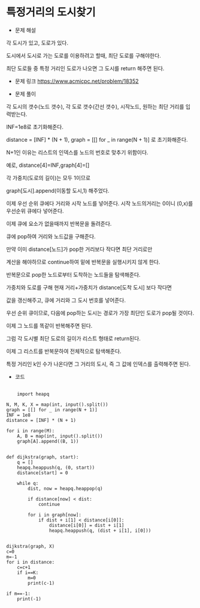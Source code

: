 특정거리의 도시찾기
=============
- 문제 해설
  
각 도시가 있고, 도로가 있다.

도시에서 도시로 가는 도로를 이용하려고 할때, 최단 도로를 구해야한다.

최단 도로들 중 특정 거리인 도로가 나오면 그 도시를 return 해주면 된다.

- 문제 링크
<https://www.acmicpc.net/problem/18352>

- 문제 풀이
  
각 도시의 갯수(노드 갯수), 각 도로 갯수(간선 갯수), 시작노드, 원하는 최단 거리를 입력받는다.

INF=1e8로 초기화해준다.

distance = [INF] * (N + 1), graph = [[] for _ in range(N + 1)] 로 초기화해준다.

N+1인 이유는 리스트의 인덱스를 노드의 번호로 맞추기 위함이다.

예로, distance[4]=INF,graph[4]=[]  

각 가중치(도로의 길이)는 모두 1이므로

graph[도시].append(이동할 도시,1) 해주었다.

이제 우선 순위 큐에다 거리와 시작 노드를 넣어준다. 시작 노드의거리는 0이니 (0,x)를 우선순위 큐에다 넣어준다.

이제 큐에 요소가 없을때까지 반복문을 돌려준다.

큐에 pop하여 거리와 노드값을 구해준다.

만약 이미 distance[노드]가 pop한 거리보다 작다면 최단 거리로만

계산을 해야하므로 continue하여 밑에 반복문을 실행시키지 않게 한다.

반복문으로 pop한 노드로부터 도착하는 노드들을 탐색해준다.

가중치와 도로를 구해 현재 거리+가중치가 distance[도착 도시] 보다 작다면

값을 갱신해주고, 큐에 거리와 그 도시 번호를 넣어준다.

우선 순위 큐이므로, 다음에 pop하는 도시는 경로가 가장 최단인 도로가 pop될 것이다.

이제 그 노드를 똑같이 반복해주면 된다.

그럼 각 도시별 최단 도로의 길이가 리스트 형태로 return된다.

이제 그 리스트를 반복문하여 전체적으로 탐색해준다.

특정 거리인 k인 수가 나온다면 그 거리의 도시, 즉 그 값에 인덱스를 출력해주면 된다.

- 코드
<pre>
  <code>
    import heapq

N, M, K, X = map(int, input().split())
graph = [[] for _ in range(N + 1)]
INF = 1e8
distance = [INF] * (N + 1)

for i in range(M):
    A, B = map(int, input().split())
    graph[A].append((B, 1))


def dijkstra(graph, start):
    q = []
    heapq.heappush(q, (0, start))
    distance[start] = 0

    while q:
        dist, now = heapq.heappop(q)

        if distance[now] < dist:
            continue

        for i in graph[now]:
            if dist + i[1] < distance[i[0]]:
                distance[i[0]] = dist + i[1]
                heapq.heappush(q, (dist + i[1], i[0]))


dijkstra(graph, X)
c=0
m=-1
for i in distance:
    c=c+1
    if i==K:
        m=0
        print(c-1)

if m==-1:
    print(-1)
  </code>
</pre>

